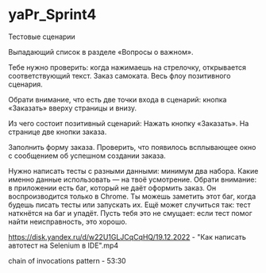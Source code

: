 # yaPr_Sprint4

Тестовые сценарии

Выпадающий список в разделе «Вопросы о важном». 

Тебе нужно проверить: когда нажимаешь на стрелочку, открывается соответствующий текст.
Заказ самоката. Весь флоу позитивного сценария. 

Обрати внимание, что есть две точки входа в сценарий: кнопка «Заказать» вверху страницы и внизу.

Из чего состоит позитивный сценарий:
Нажать кнопку «Заказать». На странице две кнопки заказа.

Заполнить форму заказа.
Проверить, что появилось всплывающее окно с сообщением об успешном создании заказа.

Нужно написать тесты с разными данными: минимум два набора. Какие именно данные использовать — на твоё усмотрение.
Обрати внимание: в приложении есть баг, который не даёт оформить заказ. Он воспроизводится только в Chrome.
Ты можешь заметить этот баг, когда будешь писать тесты или запускать их. Ещё может случиться так: тест наткнётся на баг и упадёт. Пусть тебя это не смущает: если тест помог найти неисправность, это хорошо.

https://disk.yandex.ru/d/w22U1GLJCqCqHQ/19.12.2022 - "Как написать автотест на Selenium в IDE".mp4

chain of invocations pattern - 53:30